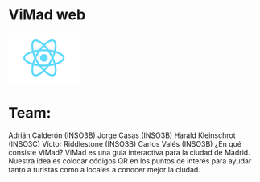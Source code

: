 # ViMad web
<div>
  <img src="https://github.com/jorgecasase/github-repos-img/blob/main/img/react.svg" alt="react" height="100"/>
</div>

# Team:
Adrián Calderón (INSO3B)
Jorge Casas (INSO3B)
Harald Kleinschrot (INSO3C)
Víctor Riddlestone (INSO3B)
Carlos Valés (INSO3B)
¿En qué consiste ViMad?
ViMad es una guia interactiva para la ciudad de Madrid. Nuestra idea es colocar códigos QR en los puntos de interés para ayudar tanto a turistas como a locales a conocer mejor la ciudad.
